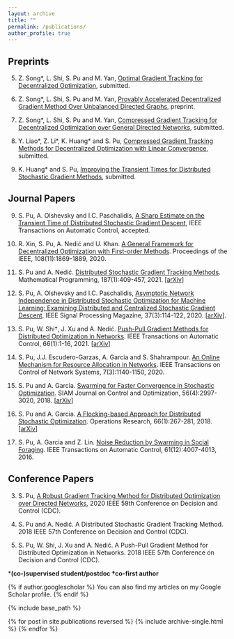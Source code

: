 ```yaml
---
layout: archive
title: ""
permalink: /publications/
author_profile: true
---
```


Preprints
----
5. Z. Song*, L. Shi, S. Pu and M. Yan, [Optimal Gradient Tracking for Decentralized Optimization](https://arxiv.org/pdf/2110.05282.pdf), submitted.

4. Z. Song*, L. Shi, S. Pu and M. Yan, [Provably Accelerated Decentralized Gradient Method Over Unbalanced Directed Graphs](https://arxiv.org/pdf/2107.12065.pdf), preprint.

3. Z. Song*, L. Shi, S. Pu and M. Yan, [Compressed Gradient Tracking for Decentralized Optimization over General Directed Networks](https://arxiv.org/pdf/2106.07243.pdf), submitted.

2. Y. Liao\*, Z. Li\*, K. Huang\* and S. Pu, [Compressed Gradient Tracking Methods for Decentralized Optimization with Linear Convergence](https://arxiv.org/pdf/2103.13748.pdf), submitted.

1. K. Huang* and S. Pu, [Improving the Transient Times for Distributed Stochastic Gradient Methods](https://arxiv.org/pdf/2105.04851.pdf), submitted.

Journal Papers
----
9. S. Pu, A. Olshevsky and I.C. Paschalidis, [A Sharp Estimate on the Transient Time of Distributed Stochastic Gradient Descent](https://arxiv.org/pdf/1906.02702.pdf), IEEE Transactions on Automatic Control, accepted.

8. R. Xin, S. Pu, A. Nedić and U. Khan. [A General Framework for Decentralized Optimization with First-order Methods](https://ieeexplore.ieee.org/abstract/document/9241497). Proceedings of the IEEE, 108(11):1869-1889, 2020.

7. S. Pu and A. Nedić. [Distributed Stochastic Gradient Tracking Methods](https://link.springer.com/article/10.1007/s10107-020-01487-0). Mathematical Programming, 187(1):409-457, 2021. [[arXiv](https://arxiv.org/pdf/1805.11454.pdf)]

6. S. Pu, A. Olshevsky and I.C. Paschalidis, [Asymptotic Network Independence in Distributed Stochastic Optimization for Machine Learning: Examining Distributed and Centralized Stochastic Gradient Descent](https://ieeexplore.ieee.org/abstract/document/9084351). IEEE Signal Processing Magazine, 37(3):114-122, 2020. [[arXiv](https://arxiv.org/pdf/1906.12345.pdf)].

5. S. Pu, W. Shi†, J. Xu and A. Nedić. [Push-Pull Gradient Methods for Distributed Optimization in Networks](https://ieeexplore.ieee.org/abstract/document/8988200). IEEE Transactions on Automatic Control, 66(1):1-16, 2021. [[arXiv](https://arxiv.org/pdf/1810.06653.pdf)]

4. S. Pu, J.J. Escudero-Garzas, A. Garcia and S. Shahrampour. [An Online Mechanism for Resource Allocation in Networks](https://ieeexplore.ieee.org/abstract/document/8950126). IEEE Transactions on Control of Network Systems, 7(3):1140-1150, 2020.

3. S. Pu and A. Garcia. [Swarming for Faster Convergence in Stochastic Optimization](https://epubs.siam.org/doi/abs/10.1137/17M1111085). SIAM Journal on Control and Optimization, 56(4):2997-3020, 2018. [[arXiv](https://arxiv.org/pdf/1806.04207.pdf)]

2. S. Pu and A. Garcia. [A Flocking-based Approach for Distributed Stochastic Optimization](https://pubsonline.informs.org/doi/abs/10.1287/opre.2017.1666). Operations Research, 66(1):267-281, 2018. [[arXiv](https://arxiv.org/pdf/1709.07085.pdf)]

1. S. Pu, A. Garcia and Z. Lin. [Noise Reduction by Swarming in Social Foraging](https://ieeexplore.ieee.org/abstract/document/7406677). IEEE Transactions on Automatic Control, 61(12):4007-4013, 2016.

Conference Papers
----
3. S. Pu, [A Robust Gradient Tracking Method for Distributed Optimization over Directed Networks](https://ieeexplore.ieee.org/abstract/document/9303917), 2020 IEEE 59th Conference on Decision and Control (CDC).

2. S. Pu and A. Nedić. A Distributed Stochastic Gradient Tracking Method. 2018 IEEE 57th Conference on Decision and Control (CDC).

1. S. Pu, W. Shi, J. Xu and A. Nedić. A Push-Pull Gradient Method for Distributed Optimization in Networks. 2018 IEEE 57th Conference on Decision and Control (CDC). 

***(co-)supervised student/postdoc †co-first author**


{% if author.googlescholar %} You can also find my articles on my Google Scholar profile. {% endif %}

{% include base_path %}

{% for post in site.publications reversed %} {% include archive-single.html %} {% endfor %}
